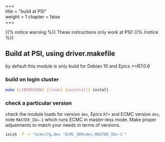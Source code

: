 +++  
title = "build at PSI"   
weight = 1
chapter = false  
+++  

{{% notice warning %}}
These instructions only work at PSI!
{{% /notice %}}

## Build at PSI, using driver.makefile
by default this module is only build for Debian 10 and Epics >=R7.0.6

### build on login cluster
```bash
make [LIBVERSION] [clean] [uninstall] install
```

### check a particular version
check the module loads for version `dev`, Epics `R7+` and ECMC version `dev`, note `MASTER_ID=-1` which runs ECMC in master-less mode.
Make proper adjustments to match your needs in terms of versions.
```bash
iocsh -7 -r "ecmccfg,dev 'ECMC_VER=dev,MASTER_ID=-1'"
```
